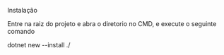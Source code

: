 Instalação

Entre na raiz do projeto e abra o diretorio no CMD, e execute o seguinte comando

dotnet new --install ./
